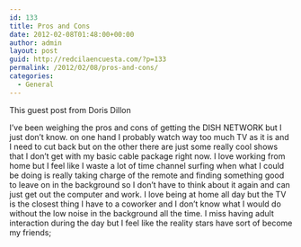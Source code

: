 ```yaml
---
id: 133
title: Pros and Cons
date: 2012-02-08T01:48:00+00:00
author: admin
layout: post
guid: http://redcilaencuesta.com/?p=133
permalink: /2012/02/08/pros-and-cons/
categories:
  - General
---
```

This guest post from Doris Dillon

I&#8217;ve been weighing the pros and cons of getting the DISH NETWORK but I just don&#8217;t know. on one hand I probably watch way too much TV as it is and I need to cut back but on the other there are just some really cool shows that I don&#8217;t get with my basic cable package right now. I love working from home but I feel like I waste a lot of time channel surfing when what I could be doing is really taking charge of the remote and finding something good to leave on in the background so I don&#8217;t have to think about it again and can just get out the computer and work. I love being at home all day but the TV is the closest thing I have to a coworker and I don&#8217;t know what I would do without the low noise in the background all the time. I miss having adult interaction during the day but I feel like the reality stars have sort of become my friends;